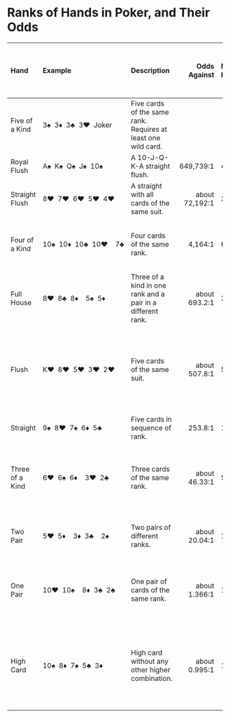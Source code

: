 # Ranks of Hands in Poker, and Their Odds

| Hand            | Example                  | Description                                                   | Odds Against   | No. Hands | Ranked by, or in the event of a tie...               |
|:----------------|:-------------------------|:--------------------------------------------------------------|---------------:|:----------|:-----------------------------------------------------|
| Five of a Kind  | 3♠  3♦  3♣  3♥  Joker    | Five cards of the same rank. Requires at least one wild card. |                |           | five-of-a-kind rank                                  |
| Royal Flush     | A♠  K♠  Q♠  J♠  10♠      | A 10-J-Q-K-A straight flush.                                  |      649,739:1 | 4         |                                                      |
| Straight Flush  | 8♥  7♥  6♥  5♥  4♥       | A straight with all cards of the same suit.                   | about 72,192:1 | 36        | high card                                            |
| Four of a Kind  | 10♠  10♦  10♣  10♥    7♣ | Four cards of the same rank.                                  |        4,164:1 | 624       | four-of-a-kind rank, or fifth card                   |
| Full House      | 8♥  8♣  8♦    5♠  5♦     | Three of a kind in one rank and a pair in a different rank.   |  about 693.2:1 | 3744      | three-of-a-kind rank, or pair                        |
| Flush           | K♥  8♥  5♥  3♥  2♥       | Five cards of the same suit.                                  |  about 507.8:1 | 5108      | high card, 2nd card, 3rd card, 4th card, or 5th card |
| Straight        | 9♠  8♥  7♠  6♦  5♣       | Five cards in sequence of rank.                               |        253.8:1 | 10200     | high card                                            |
| Three of a Kind | 6♥  6♠  6♦    3♥  2♣     | Three cards of the same rank.                                 |  about 46.33:1 | 54912     | three-of-a-kind rank, 4th card, or 5th card          |
| Two Pair        | 5♥  5♦    3♦  3♣    2♠   | Two pairs of different ranks.                                 |  about 20.04:1 | 123552    | pair, 2nd pair, or 5th card                          |
| One Pair        | 10♥  10♠    8♦  3♣  2♣   | One pair of cards of the same rank.                           |  about 1.366:1 | 1098240   | pair, 3rd card, 4th card, or 5th card                |
| High Card       | 10♠  8♦  7♠  5♣  3♦      | High card without any other higher combination.               |  about 0.995:1 | 1302540   | high card, 2nd card, 3rd card, 4th card, or 5th card |

